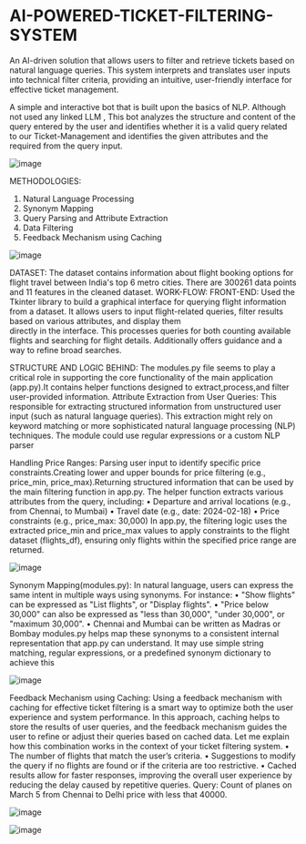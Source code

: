# AI-POWERED-TICKET-FILTERING-SYSTEM
An AI-driven solution that allows users to filter and retrieve tickets based on natural language queries. This system interprets and translates user inputs into technical filter criteria, providing an intuitive, user-friendly interface for effective ticket management.

A simple and interactive bot that is built upon the basics of NLP. Although not used any linked LLM , This bot analyzes the structure and content of the query entered by the user and identifies whether it is a valid query related to our Ticket-Management and identifies the given attributes and the required from the query input.

![image](https://github.com/user-attachments/assets/cf31d875-0b8b-4698-96a8-ebce62c87d2a)


METHODOLOGIES:
1.	Natural Language Processing
2.	Synonym Mapping
3.	Query Parsing and Attribute Extraction
4.	Data Filtering
5.	Feedback Mechanism using Caching

![image](https://github.com/user-attachments/assets/bc6cd9a5-3cda-42f5-aa4a-cb67746fcd2e)


DATASET:
The dataset contains information about flight booking options for flight travel between India's top 6 metro cities. There are 300261 data points and 11 features in the cleaned dataset.
WORK-FLOW:
  FRONT-END:
  Used the Tkinter library to build a graphical interface for querying flight information from a dataset. It allows users to input flight-related queries, filter results based on various attributes, and display them  
  directly in the interface.
  This processes queries for both counting available flights and searching for flight details. Additionally offers guidance and a way to refine broad searches.
  
  STRUCTURE AND LOGIC BEHIND:
  The modules.py file seems to play a critical role in supporting the core functionality of the main application (app.py).It contains helper functions designed to extract,process,and filter user-provided information.
  Attribute Extraction from User Queries:
  This responsible for extracting structured information from unstructured user input (such as natural language queries). This extraction might rely on keyword matching or more sophisticated natural language processing   (NLP) techniques. The module could use regular expressions or a custom NLP parser

Handling Price Ranges:
Parsing user input to identify specific price constraints.Creating lower and upper bounds for price filtering (e.g., price_min, price_max).Returning structured information that can be used by the main filtering function in app.py.
The helper function extracts various attributes from the query, including:
•	Departure and arrival locations (e.g., from Chennai, to Mumbai)
•	Travel date (e.g., date: 2024-02-18)
•	Price constraints (e.g., price_max: 30,000)
In app.py, the filtering logic uses the extracted price_min and price_max values to apply constraints to the flight dataset (flights_df), ensuring only flights within the specified price range are returned.

![image](https://github.com/user-attachments/assets/493ce9c4-28d0-419a-beb6-b1a9dcddc5ef)


Synonym Mapping(modules.py):
In natural language, users can express the same intent in multiple ways using synonyms. For instance:
•	"Show flights" can be expressed as "List flights", or "Display flights".
•	"Price below 30,000" can also be expressed as "less than 30,000", "under 30,000", or "maximum 30,000".
•	Chennai and Mumbai can be written as Madras or Bombay
modules.py helps map these synonyms to a consistent internal representation that app.py can understand. It may use simple string matching, regular expressions, or a predefined synonym dictionary to achieve this

![image](https://github.com/user-attachments/assets/a7ca96a7-3e29-412e-9b26-9add9a0e21ad)

 
Feedback Mechanism using Caching:
Using a feedback mechanism with caching for effective ticket filtering is a smart way to optimize both the user experience and system performance. In this approach, caching helps to store the results of user queries, and the feedback mechanism guides the user to refine or adjust their queries based on cached data. Let me explain how this combination works in the context of your ticket filtering system.
•	The number of flights that match the user’s criteria.
•	Suggestions to modify the query if no flights are found or if the criteria are too restrictive.
•	Cached results allow for faster responses, improving the overall user experience by reducing the delay caused by repetitive queries.
Query: Count of planes on March 5 from Chennai to Delhi price with less that 40000.
 
![image](https://github.com/user-attachments/assets/01bac71e-afde-48bb-bce6-ad4111b46b8b)

![image](https://github.com/user-attachments/assets/8c7c95dc-c2f0-4d3a-b3b4-c7e87ae75df1)

